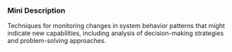 ### Mini Description

Techniques for monitoring changes in system behavior patterns that might indicate new capabilities, including analysis of decision-making strategies and problem-solving approaches.
